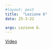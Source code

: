 ```yaml
---
#layout: post
title:  "Lezione 6"
data: 25-3-22

args: Lezione 6. 
---
```


[Video](https://uniroma2.sharepoint.com/:v:/s/GAMBOSI-8066132-MACHINE_LEARNING_1/EYSz7EwGYv1FpTQ7hewjA30BXXszwUSTFg4llnvKitnicA?e=CyjzeE)
